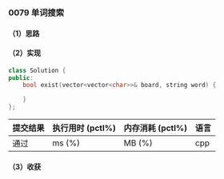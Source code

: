 ### 0079 单词搜索

#### （1）思路

#### （2）实现

```cpp
class Solution {
public:
    bool exist(vector<vector<char>>& board, string word) {

    }
};
```

| 提交结果 | 执行用时 (pctl%) | 内存消耗 (pctl%) | 语言 |
|:---------|:-----------------|:-----------------|:-----|
| 通过     |  ms (%)   |  MB (%)  | cpp  |

#### （3）收获

